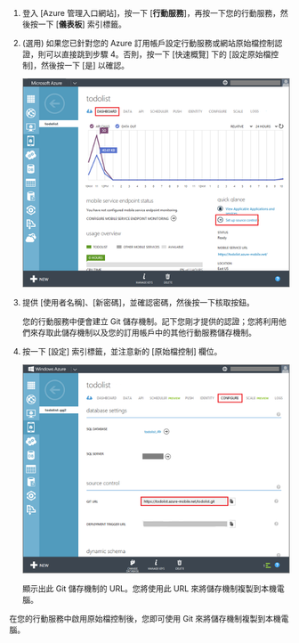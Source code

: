 
1. 登入 [Azure 管理入口網站]，按一下 [**行動服務**]，再按一下您的行動服務，然後按一下 [**儀表板**] 索引標籤。

2. (選用) 如果您已針對您的 Azure 訂用帳戶設定行動服務或網站原始檔控制認證，則可以直接跳到步驟 4。否則，按一下 [快速概覽] 下的 [設定原始檔控制]，然後按一下 [是] 以確認。

	![設定原始檔控制](./media/mobile-services-enable-source-control/mobile-setup-source-control.png)

3. 提供 [使用者名稱]、[新密碼]，並確認密碼，然後按一下核取按鈕。

	您的行動服務中便會建立 Git 儲存機制。記下您剛才提供的認證；您將利用他們來存取此儲存機制以及您的訂用帳戶中的其他行動服務儲存機制。

4. 按一下 [設定] 索引標籤，並注意新的 [原始檔控制] 欄位。

	![設定原始檔控制](./media/mobile-services-enable-source-control/mobile-source-control-configure.png)

	顯示出此 Git 儲存機制的 URL。您將使用此 URL 來將儲存機制複製到本機電腦。

在您的行動服務中啟用原始檔控制後，您即可使用 Git 來將儲存機制複製到本機電腦。
 

<!---HONumber=August15_HO6-->